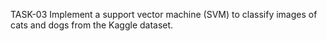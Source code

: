 TASK-03
Implement a support vector machine (SVM) to classify images of cats and dogs from the Kaggle dataset.
